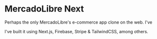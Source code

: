 # MercadoLibre Next

Perhaps the only MercadoLibre's e-commerce app clone on the web. I've 


I've built it using Next.js, Firebase, Stripe & TailwindCSS, among others.
